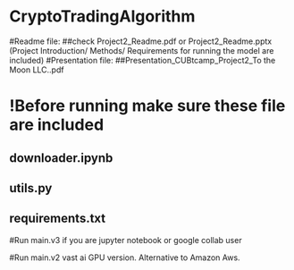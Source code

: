 # CryptoTradingAlgorithm

#Readme file: 
##check Project2_Readme.pdf or Project2_Readme.pptx (Project Introduction/ Methods/ Requirements for running the model are included)
#Presentation file: 
##Presentation_CUBtcamp_Project2_To the Moon LLC..pdf

# !Before running  make sure these file are included
## downloader.ipynb
## utils.py
## requirements.txt

#Run main.v3 if you are jupyter notebook or google collab user

#Run main.v2 vast ai GPU version. Alternative to Amazon Aws. 
<!-- low-cost, on-demand GPU rental. Use one simple interface to save 5-6X on GPU compute. 
Need register https://vast.ai/?gclid=CjwKCAjw6dmSBhBkEiwA_W-EoJKsK3_-pzd0QRcuzrOoTNswjZ8f_qluwANrLZ6FSj5vM_e8YQbhhxoC0nsQAvD_BwE  -->


